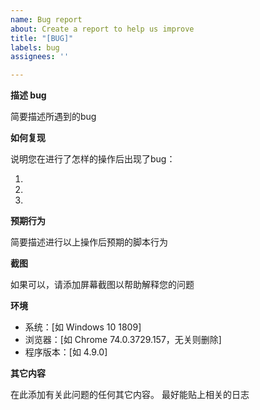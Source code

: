 ```yaml
---
name: Bug report
about: Create a report to help us improve
title: "[BUG]"
labels: bug
assignees: ''

---
```


**描述 bug**

简要描述所遇到的bug

**如何复现**

说明您在进行了怎样的操作后出现了bug：

1. 
2. 
3. 

**预期行为**

简要描述进行以上操作后预期的脚本行为

**截图**

如果可以，请添加屏幕截图以帮助解释您的问题

**环境**

 - 系统：[如 Windows 10 1809]
 - 浏览器：[如 Chrome 74.0.3729.157，无关则删除]
 - 程序版本：[如 4.9.0]
 
**其它内容**

在此添加有关此问题的任何其它内容。
最好能贴上相关的日志
